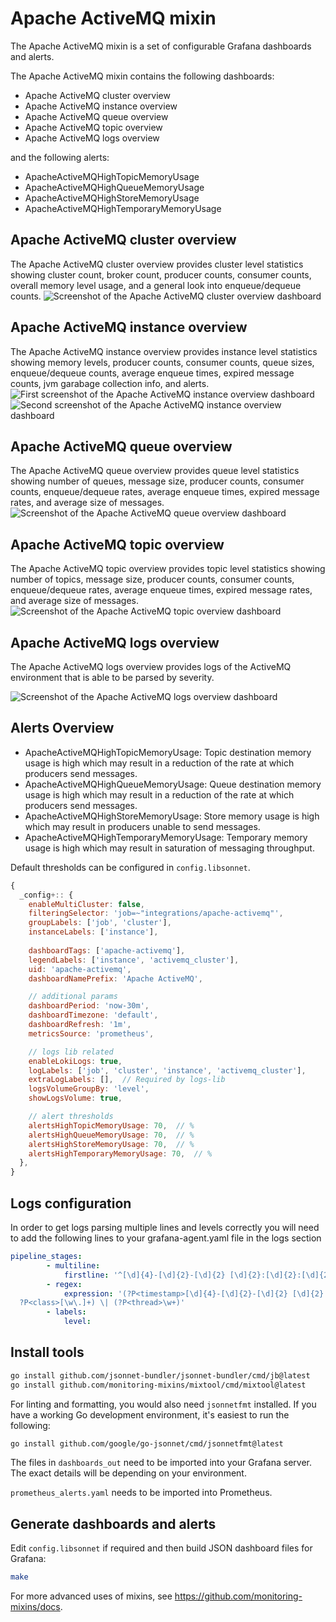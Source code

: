 # Apache ActiveMQ mixin

The Apache ActiveMQ mixin is a set of configurable Grafana dashboards and alerts.

The Apache ActiveMQ mixin contains the following dashboards:

- Apache ActiveMQ cluster overview
- Apache ActiveMQ instance overview
- Apache ActiveMQ queue overview
- Apache ActiveMQ topic overview
- Apache ActiveMQ logs overview

and the following alerts:

- ApacheActiveMQHighTopicMemoryUsage
- ApacheActiveMQHighQueueMemoryUsage
- ApacheActiveMQHighStoreMemoryUsage
- ApacheActiveMQHighTemporaryMemoryUsage

## Apache ActiveMQ cluster overview

The Apache ActiveMQ cluster overview provides cluster level statistics showing cluster count, broker count, producer counts, consumer counts, overall memory level usage, and a general look into enqueue/dequeue counts.
![Screenshot of the Apache ActiveMQ cluster overview dashboard](https://storage.googleapis.com/grafanalabs-integration-assets/apache-activemq/screenshots/apache_activemq_cluster_overview.png)

## Apache ActiveMQ instance overview

The Apache ActiveMQ instance overview provides instance level statistics showing memory levels, producer counts, consumer counts, queue sizes, enqueue/dequeue counts, average enqueue times, expired message counts, jvm garabage collection info, and alerts.
![First screenshot of the Apache ActiveMQ instance overview dashboard](https://storage.googleapis.com/grafanalabs-integration-assets/apache-activemq/screenshots/apache_activemq_instance_overview_1.png)
![Second screenshot of the Apache ActiveMQ instance overview dashboard](https://storage.googleapis.com/grafanalabs-integration-assets/apache-activemq/screenshots/apache_activemq_instance_overview_2.png)

## Apache ActiveMQ queue overview

The Apache ActiveMQ queue overview provides queue level statistics showing number of queues, message size, producer counts, consumer counts, enqueue/dequeue rates, average enqueue times, expired message rates, and average size of messages.
![Screenshot of the Apache ActiveMQ queue overview dashboard](https://storage.googleapis.com/grafanalabs-integration-assets/apache-activemq/screenshots/apache_activemq_queue_overview.png)

## Apache ActiveMQ topic overview

The Apache ActiveMQ topic overview provides topic level statistics showing number of topics, message size, producer counts, consumer counts, enqueue/dequeue rates, average enqueue times, expired message rates, and average size of messages.
![Screenshot of the Apache ActiveMQ topic overview dashboard](https://storage.googleapis.com/grafanalabs-integration-assets/apache-activemq/screenshots/apache_activemq_topic_overview.png)

## Apache ActiveMQ logs overview

The Apache ActiveMQ logs overview provides logs of the ActiveMQ environment that is able to be parsed by severity.

![Screenshot of the Apache ActiveMQ logs overview dashboard](https://storage.googleapis.com/grafanalabs-integration-assets/apache-activemq/screenshots/apache_activemq_logs_overview.png)

## Alerts Overview

- ApacheActiveMQHighTopicMemoryUsage: Topic destination memory usage is high which may result in a reduction of the rate at which producers send messages.
- ApacheActiveMQHighQueueMemoryUsage: Queue destination memory usage is high which may result in a reduction of the rate at which producers send messages.
- ApacheActiveMQHighStoreMemoryUsage: Store memory usage is high which may result in producers unable to send messages.
- ApacheActiveMQHighTemporaryMemoryUsage: Temporary memory usage is high which may result in saturation of messaging throughput.

Default thresholds can be configured in `config.libsonnet`.

```js
{
  _config+:: {
    enableMultiCluster: false,
    filteringSelector: 'job=~"integrations/apache-activemq"',
    groupLabels: ['job', 'cluster'],
    instanceLabels: ['instance'],
    
    dashboardTags: ['apache-activemq'],
    legendLabels: ['instance', 'activemq_cluster'],
    uid: 'apache-activemq',
    dashboardNamePrefix: 'Apache ActiveMQ',

    // additional params
    dashboardPeriod: 'now-30m',
    dashboardTimezone: 'default',
    dashboardRefresh: '1m',
    metricsSource: 'prometheus',

    // logs lib related
    enableLokiLogs: true,
    logLabels: ['job', 'cluster', 'instance', 'activemq_cluster'],
    extraLogLabels: [],  // Required by logs-lib
    logsVolumeGroupBy: 'level',
    showLogsVolume: true,

    // alert thresholds
    alertsHighTopicMemoryUsage: 70,  // %
    alertsHighQueueMemoryUsage: 70,  // %
    alertsHighStoreMemoryUsage: 70,  // %
    alertsHighTemporaryMemoryUsage: 70,  // %
  },
}
```

## Logs configuration

In order to get logs parsing multiple lines and levels correctly you will need to add the following lines to your grafana-agent.yaml file in the logs section

```yaml
pipeline_stages:
        - multiline:
            firstline: '^[\d]{4}-[\d]{2}-[\d]{2} [\d]{2}:[\d]{2}:[\d]{2},[\d]{3}'
        - regex:
            expression: '(?P<timestamp>[\d]{4}-[\d]{2}-[\d]{2} [\d]{2}:[\d]{2}:[\d]{2},[\d]{3}) \| (?P<level>\w+)  \| (?P<message>.*?) \| (
  ?P<class>[\w\.]+) \| (?P<thread>\w+)'
        - labels:
            level:
```

## Install tools

```bash
go install github.com/jsonnet-bundler/jsonnet-bundler/cmd/jb@latest
go install github.com/monitoring-mixins/mixtool/cmd/mixtool@latest
```

For linting and formatting, you would also need `jsonnetfmt` installed. If you
have a working Go development environment, it's easiest to run the following:

```bash
go install github.com/google/go-jsonnet/cmd/jsonnetfmt@latest
```

The files in `dashboards_out` need to be imported
into your Grafana server. The exact details will be depending on your environment.

`prometheus_alerts.yaml` needs to be imported into Prometheus.

## Generate dashboards and alerts

Edit `config.libsonnet` if required and then build JSON dashboard files for Grafana:

```bash
make
```

For more advanced uses of mixins, see
https://github.com/monitoring-mixins/docs.
